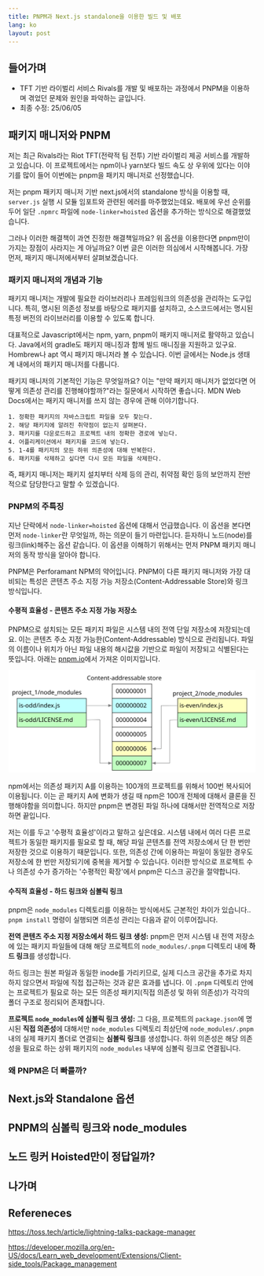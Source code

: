 ```yaml
---
title: PNPM과 Next.js standalone을 이용한 빌드 및 배포
lang: ko
layout: post
---
```


## 들어가며

- TFT 기반 라이벌리 서비스 Rivals를 개발 및 배포하는 과정에서 PNPM을 이용하며 겪었던 문제와 원인을 파악하는 글입니다.
- 최종 수정: 25/06/05

## 패키지 매니저와 PNPM

저는 최근 Rivals라는 Riot TFT(전략적 팀 전투) 기반 라이벌리 제공 서비스를 개발하고 있습니다. 이 프로젝트에서는 npm이나 yarn보다 빌드 속도 상 우위에 있다는 이야기를 많이 들어 이번에는 pnpm을 패키지 매니저로 선정했습니다.

저는 pnpm 패키지 매니저 기반 next.js에서의 standalone 방식을 이용할 때, `server.js` 실행 시 모듈 임포트와 관련된 에러를 마주했었는데요. 배포에 우선 순위를 두어 일단 `.npmrc` 파일에 `node-linker=hoisted` 옵션을 추가하는 방식으로 해결했었습니다.

그러나 이러한 해결책이 과연 진정한 해결책일까요? 위 옵션을 이용한다면 pnpm만이 가지는 장점이 사라지는 게 아닐까요? 이번 글은 이러한 의심에서 시작해봅니다. 가장 먼저, 패키지 매니저에서부터 살펴보겠습니다.

### 패키지 매니저의 개념과 기능

패키지 매니저는 개발에 필요한 라이브러리나 프레임워크의 의존성을 관리하는 도구입니다. 특히, 명시된 의존성 정보를 바탕으로 패키지를 설치하고, 소스코드에서는 명시된 특정 버전의 라이브러리를 이용할 수 있도록 합니다.

대표적으로 Javascript에서는 npm, yarn, pnpm이 패키지 매니저로 활약하고 있습니다. Java에서의 gradle도 패키지 매니징과 함께 빌드 매니징을 지원하고 있구요. Hombrew나 apt 역시 패키지 매니저라 볼 수 있습니다. 이번 글에서는 Node.js 생태계 내에서의 패키지 매니저를 다룹니다.

패키지 매니저의 기본적인 기능은 무엇일까요? 이는 "만약 패키지 매니저가 없었다면 어떻게 의존성 관리를 진행해야할까?"라는 질문에서 시작하면 좋습니다. MDN Web Docs에서는 패키지 매니저를 쓰지 않는 경우에 관해 이야기합니다.

```
1. 정확한 패키지의 자바스크립트 파일을 모두 찾는다.
2. 해당 패키지에 알려진 취약점이 없는지 살펴본다.
3. 패키지를 다운로드하고 프로젝트 내의 정확한 경로에 넣는다.
4. 어플리케이션에서 패키지를 코드에 넣는다.
5. 1-4를 패키지의 모든 하위 의존성에 대해 반복한다.
6. 패키지를 삭제하고 싶다면 다시 모든 파일을 삭제한다.
```

즉, 패키지 매니저는 패키지 설치부터 삭제 등의 관리, 취약점 확인 등의 보안까지 전반적으로 담당한다고 말할 수 있겠습니다.

### PNPM의 주특징

지난 단락에서 `node-linker=hoisted` 옵션에 대해서 언급했습니다. 이 옵션을 본다면 먼저 `node-linker`란 무엇일까, 하는 의문이 들기 마련입니다. 듣자하니 노드(node)를 링크(link)해주는 옵션 같습니다. 이 옵션을 이해하기 위해서는 먼저 PNPM 패키지 매니저의 동작 방식을 알아야 합니다.

PNPM은 Perforamant NPM의 약어입니다. PNPM이 다른 패키지 매니저와 가장 대비되는 특성은 콘텐츠 주소 지정 가능 저장소(Content-Addressable Store)와 링크 방식입니다.

#### 수평적 효율성 - 콘텐츠 주소 지정 가능 저장소

PNPM으로 설치되는 모든 패키지 파일은 시스템 내의 전역 단일 저장소에 저장되는데요. 이는 콘텐츠 주소 지정 가능한(Content-Addressable) 방식으로 관리됩니다. 파일의 이름이나 위치가 아닌 파일 내용의 해시값을 기반으로 파일이 저장되고 식별된다는 뜻입니다. 아래는 [pnpm.io](pnpm.io)에서 가져온 이미지입니다.

![Content-addressable store](../assets/images/250605+pnpm-content-addressable-store.svg)

npm에서는 의존성 패키지 A를 이용하는 100개의 프로젝트를 위해서 100번 복사되어 이용됩니다. 이는 곧 패키지 A에 변화가 생길 때 npm은 100개 전체에 대해서 클론을 진행해야함을 의미합니다. 하지만 pnpm은 변경된 파일 하나에 대해서만 전역적으로 저장하면 끝입니다.

저는 이를 두고 '수평적 효율성'이라고 말하고 싶은데요. 시스템 내에서 여러 다른 프로젝트가 동일한 패키지를 필요로 할 때, 해당 파일 콘텐츠를 전역 저장소에서 단 한 번만 저장한 것으로 이용하기 때문입니다. 또한, 의존성 간에 이용하는 파일이 동일한 경우도 저장소에 한 번만 저장되기에 중복을 제거할 수 있습니다. 이러한 방식으로 프로젝트 수나 의존성 수가 증가하는 '수평적인 확장'에서 pnpm은 디스크 공간을 절약합니다.

#### 수직적 효율성 - 하드 링크와 심볼릭 링크

pnpm은 `node_modules` 디렉토리를 이용하는 방식에서도 근본적인 차이가 있습니다.. `pnpm install` 명령이 실행되면 의존성 관리는 다음과 같이 이루어집니다.

**전역 콘텐츠 주소 지정 저장소에서 하드 링크 생성:** pnpm은 먼저 시스템 내 전역 저장소에 있는 패키지 파일들에 대해 해당 프로젝트의 `node_modules/.pnpm` 디렉토리 내에 **하드 링크**를 생성합니다.

하드 링크는 원본 파일과 동일한 inode를 가리키므로, 실제 디스크 공간을 추가로 차지하지 않으면서 파일에 직접 접근하는 것과 같은 효과를 냅니다. 이 `.pnpm` 디렉토리 안에는 프로젝트가 필요로 하는 모든 의존성 패키지(직접 의존성 및 하위 의존성)가 각각의 폴더 구조로 정리되어 존재합니다.

**프로젝트 `node_modules`에 심볼릭 링크 생성:** 그 다음, 프로젝트의 `package.json`에 명시된 **직접 의존성**에 대해서만 `node_modules` 디렉토리 최상단에 `node_modules/.pnpm` 내의 실제 패키지 폴더로 연결되는 **심볼릭 링크**를 생성합니다. 하위 의존성은 해당 의존성을 필요로 하는 상위 패키지의 `node_modules` 내부에 심볼릭 링크로 연결됩니다.

### 왜 PNPM은 더 빠를까?

## Next.js와 Standalone 옵션

## PNPM의 심볼릭 링크와 node_modules

## 노드 링커 Hoisted만이 정답일까?

## 나가며

## Refereneces

https://toss.tech/article/lightning-talks-package-manager

https://developer.mozilla.org/en-US/docs/Learn_web_development/Extensions/Client-side_tools/Package_management
